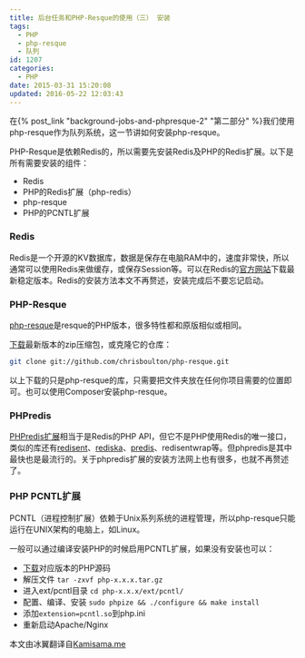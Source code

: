 ```yaml
---
title: 后台任务和PHP-Resque的使用（三） 安装
tags:
  - PHP
  - php-resque
  - 队列
id: 1207
categories:
  - PHP
date: 2015-03-31 15:20:08
updated: 2016-05-22 12:03:43
---
```


在{% post_link "background-jobs-and-phpresque-2" "第二部分" %}我们使用php-resque作为队列系统，这一节讲如何安装php-resque。

PHP-Resque是依赖Redis的，所以需要先安装Redis及PHP的Redis扩展。以下是所有需要安装的组件：

*   Redis
*   PHP的Redis扩展（php-redis）
*   php-resque
*   PHP的PCNTL扩展

### Redis

Redis是一个开源的KV数据库，数据是保存在电脑RAM中的，速度非常快，所以通常可以使用Redis来做缓存，或保存Session等。可以在Redis的[官方网站](http://redis.io/)下载最新稳定版本。Redis的安装方法本文不再赘述，安装完成后不要忘记启动。

### PHP-Resque

[php-resque](https://github.com/chrisboulton/php-resque)是resque的PHP版本，很多特性都和原版相似或相同。

[下载](https://github.com/chrisboulton/php-resque/zipball/master)最新版本的zip压缩包，或克隆它的仓库：

```bash
git clone git://github.com/chrisboulton/php-resque.git
```

以上下载的只是php-resque的库，只需要把文件夹放在任何你项目需要的位置即可。也可以使用Composer安装php-resque。

### PHPredis

[PHPredis扩展](https://github.com/nicolasff/phpredis)相当于是Redis的PHP API，但它不是PHP使用Redis的唯一接口，类似的库还有[redisent](https://github.com/jdp/redisent)、[rediska](http://rediska.geometria-lab.net/)、[predis](https://github.com/nrk/predis)、redisentwrap等。但phpredis是其中最快也是最流行的。关于phpredis扩展的安装方法网上也有很多，也就不再赘述了。

### PHP PCNTL扩展

PCNTL（进程控制扩展）依赖于Unix系列系统的进程管理，所以php-resque只能运行在UNIX架构的电脑上，如Linux。

一般可以通过编译安装PHP的时候启用PCNTL扩展，如果没有安装也可以：

*   [下载](http://www.php.net/downloads.php)对应版本的PHP源码
*   解压文件
	`tar -zxvf php-x.x.x.tar.gz`
*   进入ext/pcntl目录
	`cd php-x.x.x/ext/pcntl/`
*   配置、编译、安装
		`sudo phpize && ./configure && make install`
*   添加`extension=pcntl.so`到php.ini
*   重新启动Apache/Nginx

本文由冰翼翻译自[Kamisama.me](http://www.kamisama.me/2012/10/09/background-jobs-with-php-and-resque-part-3-installation)
